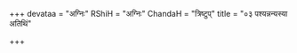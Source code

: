 +++
devataa = "अग्निः"
RShiH = "अग्निः"
ChandaH = "त्रिष्टुप्"
title = "०३ पश्यन्नन्यस्या अतिथिं"

+++
